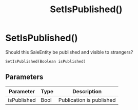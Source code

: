 ﻿---
uid: crmscript_class_nssaleentity_setispublished
title: SetIsPublished()
description: CRMScript method in the NSSaleEntity class that sets the visibility of the entity
intellisense: NSSaleEntity.SIsPublished
keywords: NSSaleEntity, IsPublished, SetIsPublished(Bool)
so.topic: reference
---

# SetIsPublished()

Should this SaleEntity be published and visible to strangers?

`SetIsPublished(Boolean isPublished)`

## Parameters

| Parameter | Type | Description |
|---|---|---|
| isPublished | Bool | Publication is published |
